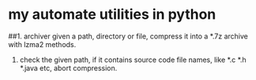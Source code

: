 my automate utilities in python
====

##1. archiver
given a path, directory or file, compress it into a *.7z archive with lzma2 methods.
1) check the given path, if it contains source code file names, like *.c *.h *.java etc, abort compression.
